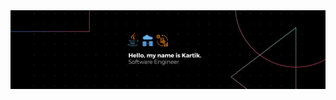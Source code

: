 <div>
<img align="center" src="https://github.com/kjoshi0902/kjoshi0902/blob/main/Black%20Technology%20LinkedIn%20Banner.png?raw=true">
</div>
